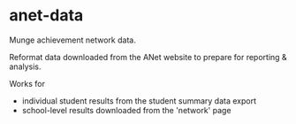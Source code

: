 # anet-data
Munge achievement network data.

Reformat data downloaded from the ANet website to prepare for reporting & analysis.

Works for 
- individual student results from the student summary data export
- school-level results downloaded from the 'network' page
